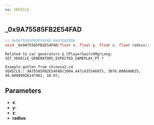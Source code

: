 ```yaml
---
ns: VEHICLE
---
```

## _0x9A75585FB2E54FAD

```c
// 0x9A75585FB2E54FAD 0x935A95DA
void _0x9A75585FB2E54FAD(float x, float y, float z, float radius);
```

```
Related to car generators & CPlayerSwitchMgrLong: SET_VEHICLE_GENERATORS_EXPECTED_GAMEPLAY_PT ?

Example gotten from chinese2.c4  
VEHICLE::_9A75585FB2E54FAD(2004.4471435546875, 3076.806640625, 46.60689926147461, 10.0);  
```

## Parameters
* **x**: 
* **y**: 
* **z**: 
* **radius**: 


